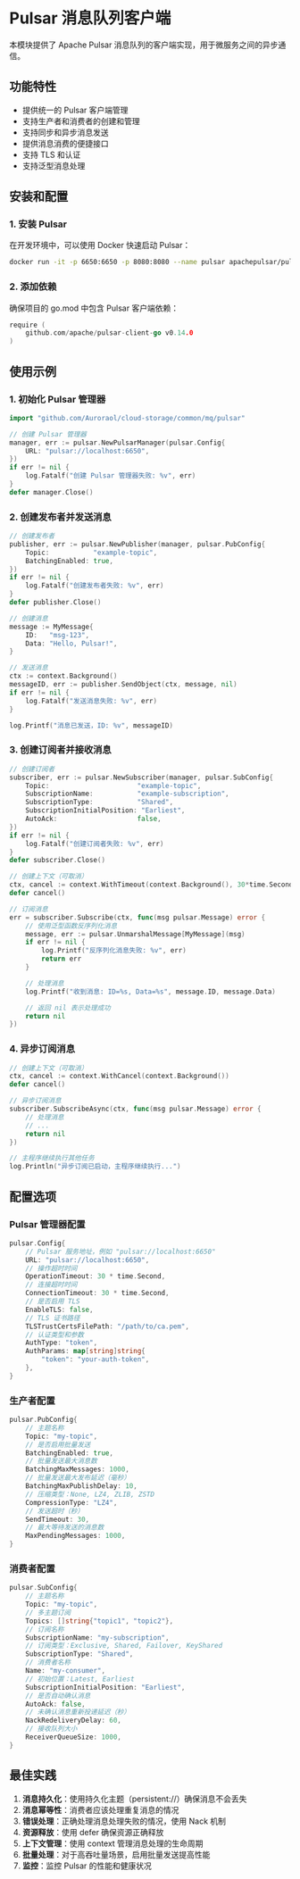 # Pulsar 消息队列客户端

本模块提供了 Apache Pulsar 消息队列的客户端实现，用于微服务之间的异步通信。

## 功能特性

- 提供统一的 Pulsar 客户端管理
- 支持生产者和消费者的创建和管理
- 支持同步和异步消息发送
- 提供消息消费的便捷接口
- 支持 TLS 和认证
- 支持泛型消息处理

## 安装和配置

### 1. 安装 Pulsar

在开发环境中，可以使用 Docker 快速启动 Pulsar：

```bash
docker run -it -p 6650:6650 -p 8080:8080 --name pulsar apachepulsar/pulsar:3.1.0 bin/pulsar standalone
```

### 2. 添加依赖

确保项目的 go.mod 中包含 Pulsar 客户端依赖：

```go
require (
	github.com/apache/pulsar-client-go v0.14.0
)
```

## 使用示例

### 1. 初始化 Pulsar 管理器

```go
import "github.com/Auroraol/cloud-storage/common/mq/pulsar"

// 创建 Pulsar 管理器
manager, err := pulsar.NewPulsarManager(pulsar.Config{
	URL: "pulsar://localhost:6650",
})
if err != nil {
	log.Fatalf("创建 Pulsar 管理器失败: %v", err)
}
defer manager.Close()
```

### 2. 创建发布者并发送消息

```go
// 创建发布者
publisher, err := pulsar.NewPublisher(manager, pulsar.PubConfig{
	Topic:           "example-topic",
	BatchingEnabled: true,
})
if err != nil {
	log.Fatalf("创建发布者失败: %v", err)
}
defer publisher.Close()

// 创建消息
message := MyMessage{
	ID:   "msg-123",
	Data: "Hello, Pulsar!",
}

// 发送消息
ctx := context.Background()
messageID, err := publisher.SendObject(ctx, message, nil)
if err != nil {
	log.Fatalf("发送消息失败: %v", err)
}

log.Printf("消息已发送，ID: %v", messageID)
```

### 3. 创建订阅者并接收消息

```go
// 创建订阅者
subscriber, err := pulsar.NewSubscriber(manager, pulsar.SubConfig{
	Topic:                      "example-topic",
	SubscriptionName:           "example-subscription",
	SubscriptionType:           "Shared",
	SubscriptionInitialPosition: "Earliest",
	AutoAck:                    false,
})
if err != nil {
	log.Fatalf("创建订阅者失败: %v", err)
}
defer subscriber.Close()

// 创建上下文（可取消）
ctx, cancel := context.WithTimeout(context.Background(), 30*time.Second)
defer cancel()

// 订阅消息
err = subscriber.Subscribe(ctx, func(msg pulsar.Message) error {
	// 使用泛型函数反序列化消息
	message, err := pulsar.UnmarshalMessage[MyMessage](msg)
	if err != nil {
		log.Printf("反序列化消息失败: %v", err)
		return err
	}

	// 处理消息
	log.Printf("收到消息: ID=%s, Data=%s", message.ID, message.Data)

	// 返回 nil 表示处理成功
	return nil
})
```

### 4. 异步订阅消息

```go
// 创建上下文（可取消）
ctx, cancel := context.WithCancel(context.Background())
defer cancel()

// 异步订阅消息
subscriber.SubscribeAsync(ctx, func(msg pulsar.Message) error {
	// 处理消息
	// ...
	return nil
})

// 主程序继续执行其他任务
log.Println("异步订阅已启动，主程序继续执行...")
```

## 配置选项

### Pulsar 管理器配置

```go
pulsar.Config{
	// Pulsar 服务地址，例如 "pulsar://localhost:6650"
	URL: "pulsar://localhost:6650",
	// 操作超时时间
	OperationTimeout: 30 * time.Second,
	// 连接超时时间
	ConnectionTimeout: 30 * time.Second,
	// 是否启用 TLS
	EnableTLS: false,
	// TLS 证书路径
	TLSTrustCertsFilePath: "/path/to/ca.pem",
	// 认证类型和参数
	AuthType: "token",
	AuthParams: map[string]string{
		"token": "your-auth-token",
	},
}
```

### 生产者配置

```go
pulsar.PubConfig{
	// 主题名称
	Topic: "my-topic",
	// 是否启用批量发送
	BatchingEnabled: true,
	// 批量发送最大消息数
	BatchingMaxMessages: 1000,
	// 批量发送最大发布延迟（毫秒）
	BatchingMaxPublishDelay: 10,
	// 压缩类型：None, LZ4, ZLIB, ZSTD
	CompressionType: "LZ4",
	// 发送超时（秒）
	SendTimeout: 30,
	// 最大等待发送的消息数
	MaxPendingMessages: 1000,
}
```

### 消费者配置

```go
pulsar.SubConfig{
	// 主题名称
	Topic: "my-topic",
	// 多主题订阅
	Topics: []string{"topic1", "topic2"},
	// 订阅名称
	SubscriptionName: "my-subscription",
	// 订阅类型：Exclusive, Shared, Failover, KeyShared
	SubscriptionType: "Shared",
	// 消费者名称
	Name: "my-consumer",
	// 初始位置：Latest, Earliest
	SubscriptionInitialPosition: "Earliest",
	// 是否自动确认消息
	AutoAck: false,
	// 未确认消息重新投递延迟（秒）
	NackRedeliveryDelay: 60,
	// 接收队列大小
	ReceiverQueueSize: 1000,
}
```

## 最佳实践

1. **消息持久化**：使用持久化主题（persistent://）确保消息不会丢失
2. **消息幂等性**：消费者应该处理重复消息的情况
3. **错误处理**：正确处理消息处理失败的情况，使用 Nack 机制
4. **资源释放**：使用 defer 确保资源正确释放
5. **上下文管理**：使用 context 管理消息处理的生命周期
6. **批量处理**：对于高吞吐量场景，启用批量发送提高性能
7. **监控**：监控 Pulsar 的性能和健康状况 